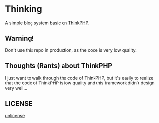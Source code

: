 # Thinking

A simple blog system basic on [ThinkPHP](thinkphp.cn).

## Warning!

Don't use this repo in production, as the code is very low quality.


## Thoughts (Rants) about ThinkPHP

I just want to walk through the code of ThinkPHP, but it's easily to realize
that the code of ThinkPHP is low quality and this framework didn't design very
well...

## LICENSE

[unlicense](unlicense.org)
